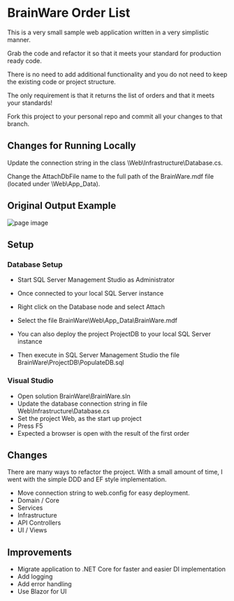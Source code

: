 # BrainWare Order List

This is a very small sample web application written in a very simplistic manner.

Grab the code and refactor it so that it meets your standard for production ready code.

There is no need to add additional functionality and you do not need to keep the existing code or project structure.

The only requirement is that it returns the list of orders and that it meets your standards!

Fork this project to your personal repo and commit all your changes to that branch. 

## Changes for Running Locally

Update the connection string in the class <project root>\Web\Infrastructure\Database.cs.

Change the AttachDbFile name to the full path of the BrainWare.mdf file (located under <project root>\Web\App_Data\).


## Original Output Example
![page image](output.GIF?raw=true)


## Setup

### Database Setup
- Start SQL Server Management Studio as Administrator
- Once connected to your local SQL Server instance
- Right click on the Database node and select Attach
- Select the file BrainWare\Web\App_Data\BrainWare.mdf

- You can also deploy the project ProjectDB to your local SQL Server instance
- Then execute in SQL Server Management Studio the file BrainWare\ProjectDB\PopulateDB.sql

### Visual Studio
- Open solution BrainWare\BrainWare.sln
- Update the database connection string in file Web\Infrastructure\Database.cs
- Set the project Web, as the start up project
- Press F5
- Expected a browser is open with the result of the first order


## Changes
There are many ways to refactor the project. With a small amount of time, I went with the simple DDD and EF style implementation.
- Move connection string to web.config for easy deployment.
- Domain / Core
- Services
- Infrastructure
- API Controllers
- UI / Views

## Improvements
- Migrate application to .NET Core for faster and easier DI implementation
- Add logging
- Add error handling
- Use Blazor for UI
